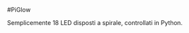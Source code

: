 <!--
---
name: PiGlow
manufacturer: Pimoroni
url: https://github.com/pimoroni/piglow
github: https://github.com/pimoroni/piglow
buy: http://shop.pimoroni.com/products/piglow
description: Semplicemente 18 LED disposti a spirale, controllati in Python.
pincount: 26
pin:
  '3':
    mode: i2c
  '5':
    mode: i2c
-->
#PiGlow

Semplicemente 18 LED disposti a spirale, controllati in Python.
